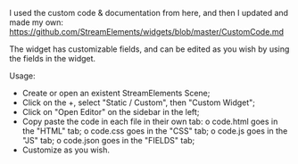 
I used the custom code & documentation from here, and then I updated and made my own:
https://github.com/StreamElements/widgets/blob/master/CustomCode.md

The widget has customizable fields, and can be edited as you wish by using the fields in the widget.

Usage:
- Create or open an existent StreamElements Scene;
- Click on the +, select "Static / Custom", then "Custom Widget";
- Click on "Open Editor" on the sidebar in the left;
- Copy paste the code in each file in their own tab:
    o code.html goes in the "HTML" tab;
    o code.css goes in the "CSS" tab;
    o code.js goes in the "JS" tab;
    o code.json goes in the "FIELDS" tab;
- Customize as you wish.
